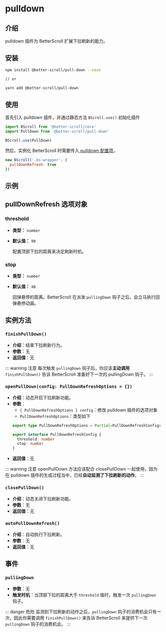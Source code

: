 # pulldown

## 介绍

pulldown 插件为 BetterScroll 扩展下拉刷新的能力。

## 安装

```bash
npm install @better-scroll/pull-down --save

// or

yarn add @better-scroll/pull-down
```

## 使用

首先引入 pulldown 插件，并通过静态方法 `BScroll.use()` 初始化插件

```js
import BScroll from '@better-scroll/core'
import PullDown from '@better-scroll/pull-down'

BScroll.use(PullDown)
```

然后，实例化 BetterScroll 时需要传入[ pulldown 配置项](./pulldown.html#pulldownrefresh-选项对象)。

```js
new BScroll('.bs-wrapper', {
  pullDownRefresh: true
})
```

## 示例

<demo qrcode-url="pulldown/" :render-code="true">
  <template slot="code-template">
    <<< @/examples/vue/components/pulldown/default.vue?template
  </template>
  <template slot="code-script">
    <<< @/examples/vue/components/pulldown/default.vue?script
  </template>
  <template slot="code-style">
    <<< @/examples/vue/components/pulldown/default.vue?style
  </template>
  <pulldown-default slot="demo"></pulldown-default>
</demo>

## pullDownRefresh 选项对象

### threshold

  - **类型：** `number`
  - **默认值：** `90`

    配置顶部下拉的距离来决定刷新时机。

### stop

  - **类型：** `number`
  - **默认值：** `40`

    回弹悬停的距离。BetterScroll 在派发 `pullingDown` 钩子之后，会立马执行回弹悬停动画。

## 实例方法

### `finishPullDown()`

  - **介绍**：结束下拉刷新行为。
  - **参数**：无
  - **返回值**：无

::: warning 注意
每次触发 `pullingDown` 钩子后，你应该**主动调用** `finishPullDown()` 告诉 BetterScroll 准备好下一次的 pullingDown 钩子。
:::

### `openPullDown(config: PullDownRefreshOptions = {})`

  - **介绍**：动态开启下拉刷新功能。
  - **参数**：
    - `{ PullDownRefreshOptions } config`：修改 pulldown 插件的选项对象
    - `PullDownRefreshOptions`：类型如下
    ```typescript
    export type PullDownRefreshOptions = Partial<PullDownRefreshConfig> | true

    export interface PullDownRefreshConfig {
      threshold: number
      stop: number
    }
    ```
  - **返回值**：无

::: warning 注意
openPullDown 方法应该配合 closePullDown 一起使用，因为在 pulldown 插件的生成过程当中，已经**自动监测了下拉刷新的动作**。
:::

### `closePullDown()`

  - **介绍**：动态关闭下拉刷新功能。
  - **参数**：无
  - **返回值**：无

### `autoPullDownRefresh()`

  - **介绍**：自动执行下拉刷新。
  - **参数**：无
  - **返回值**：无

## 事件

### `pullingDown`

- **参数**：无
- **触发时机**：当顶部下拉的距离大于 `threshold` 值时，触发一次 `pullingDown` 钩子。

::: danger 危险
监测到下拉刷新的动作之后，`pullingDown` 钩子的消费机会只有一次，因此你需要调用 `finishPullDown()` 来告诉 BetterScroll 来提供下一次 `pullingDown` 钩子的消费机会。
:::
